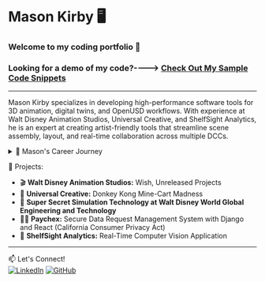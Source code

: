 # Mason Kirby 🖥️


### Welcome to my coding portfolio 🙂

### Looking for a demo of my code?----> [Check Out My Sample Code Snippets](https://github.com/Mason-programming/resume_code_examples/blob/main/code_python/demo.py)
---

Mason Kirby specializes in developing high-performance software tools for 3D animation, digital twins, and OpenUSD workflows. With experience at Walt Disney Animation Studios, Universal Creative, and ShelfSight Analytics, he is an expert at creating artist-friendly tools that streamline scene assembly, layout, and real-time collaboration across multiple DCCs.

<details>
  <summary>📌 Mason's Career Journey </summary>
Ever since I was a kid, I’ve been fascinated by theme parks and roller coasters—the perfect blend of creativity and engineering. I always dreamed of working on one, and I got my chance at Universal Creative, where I developed a controls emulation application for Donkey Kong Mine Cart Madness. Seeing my software contribute to an attraction that brings joy to so many people was an unforgettable experience.



I’ve also always been passionate about movies, especially animation. The idea of building tools that help artists bring stories to life led me to Walt Disney Animation Studios, where I worked as a Technical Director. There, I created pipeline tools for scene assembly, layout, and animation workflows, working closely with artists to make the creative process more seamless and efficient. Being part of Disney’s filmmaking magic was a dream come true.

Now, I’m focused on machine vision and AI-driven automation at ShelfSight Analytics, developing real-time object recognition systems that push the boundaries of how technology interacts with the physical world. My passion for combining creativity and engineering continues through my work and my contributions as a volunteer at SIGGRAPH, where I help review the best way to make a efficient vfx and digital twin pipelines. 

Whether it’s theme parks, animation, or cutting-edge technology, I thrive at the intersection of storytelling and engineering—building tools that enhance creative expression and bring ideas to life.  
</details>

📂 Projects:
- 🎬 **Walt Disney Animation Studios:** Wish, Unreleased Projects  
- 🎢 **Universal Creative:** Donkey Kong Mine-Cart Madness 
- 🏰 **Super Secret Simulation Technology at Walt Disney World Global Engineering and Technology**
- 👨‍💻 **Paychex:** Secure Data Request Management System with Django and React (California Consumer Privacy Act)
- 📸 **ShelfSight Analytics:** Real-Time Computer Vision Application
---

📫 Let's Connect!  
[![LinkedIn](https://img.shields.io/badge/LinkedIn-Profile-blue)](https://www.linkedin.com/in/mason-kirby-/)  [![GitHub](https://img.shields.io/badge/GitHub-Portfolio-black)](https://github.com/yourusername)
